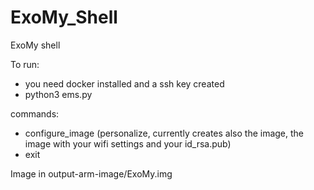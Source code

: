# ExoMy_Shell
ExoMy shell

To run:
- you need docker installed and a ssh key created
- python3 ems.py

commands:
- configure_image (personalize, currently creates also the image, the image with your wifi settings and your id_rsa.pub)
- exit

Image in output-arm-image/ExoMy.img
